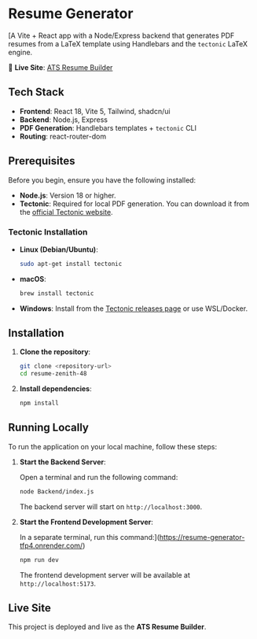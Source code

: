 # Resume Generator
[A Vite + React app with a Node/Express backend that generates PDF resumes from a LaTeX template using Handlebars and the `tectonic` LaTeX engine.


🔗 **Live Site**: [ATS Resume Builder]([https://your-live-site-url.com](https://resume-generator-tfp4.onrender.com/))

## Tech Stack

- **Frontend**: React 18, Vite 5, Tailwind, shadcn/ui
- **Backend**: Node.js, Express
- **PDF Generation**: Handlebars templates + `tectonic` CLI
- **Routing**: react-router-dom

## Prerequisites

Before you begin, ensure you have the following installed:

- **Node.js**: Version 18 or higher.
- **Tectonic**: Required for local PDF generation. You can download it from the [official Tectonic website](https://tectonic-typesetting.github.io/).

### Tectonic Installation

- **Linux (Debian/Ubuntu)**:
  ```bash
  sudo apt-get install tectonic
  ```
- **macOS**:
  ```bash
  brew install tectonic
  ```
- **Windows**: Install from the [Tectonic releases page](https://github.com/tectonic-typesetting/tectonic/releases) or use WSL/Docker.

## Installation

1.  **Clone the repository**:

    ```bash
    git clone <repository-url>
    cd resume-zenith-48
    ```

2.  **Install dependencies**:

    ```bash
    npm install
    ```

## Running Locally

To run the application on your local machine, follow these steps:

1.  **Start the Backend Server**:

    Open a terminal and run the following command:

    ```bash
    node Backend/index.js
    ```

    The backend server will start on `http://localhost:3000`.

2.  **Start the Frontend Development Server**:

    In a separate terminal, run this command:](https://resume-generator-tfp4.onrender.com/)

    ```bash
    npm run dev
    ```

    The frontend development server will be available at `http://localhost:5173`.

## Live Site

This project is deployed and live as the **ATS Resume Builder**.
